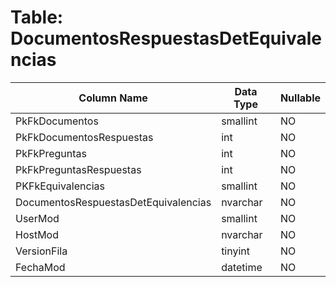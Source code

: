 # Table: DocumentosRespuestasDetEquivalencias

| Column Name | Data Type | Nullable |
|-------------|-----------|----------|
| PkFkDocumentos | smallint | NO |
| PkFkDocumentosRespuestas | int | NO |
| PkFkPreguntas | int | NO |
| PkFkPreguntasRespuestas | int | NO |
| PKFkEquivalencias | smallint | NO |
| DocumentosRespuestasDetEquivalencias | nvarchar | NO |
| UserMod | smallint | NO |
| HostMod | nvarchar | NO |
| VersionFila | tinyint | NO |
| FechaMod | datetime | NO |
